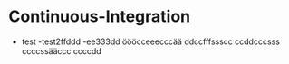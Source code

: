 # Continuous-Integration
- test
-test2ffddd
-ee333dd
öööcceeecccää
ddccfffssscc
ccddcccsss
ccccssääccc
ccccdd
